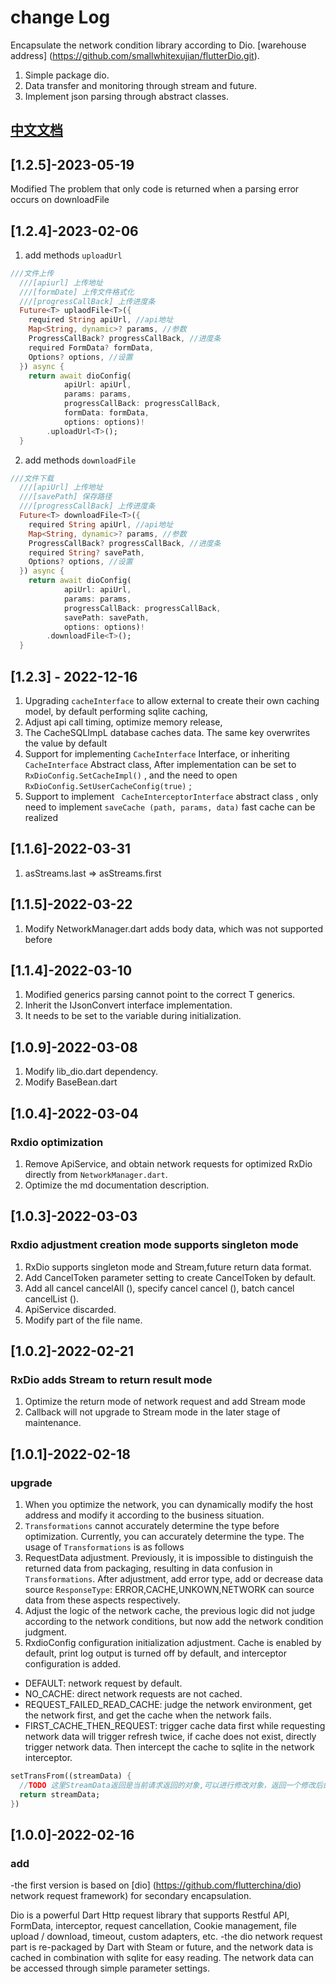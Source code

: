 # change Log

Encapsulate the network condition library according to Dio. [warehouse address] (<https://github.com/smallwhitexujian/flutterDio.git>).

1. Simple package dio.
2. Data transfer and monitoring through stream and future.
3. Implement json parsing through abstract classes.


## [中文文档](https://github.com/smallwhitexujian/flutterDio/blob/main/CHANGELOG_cn.md)


## [1.2.5]-2023-05-19
Modified The problem that only code is returned when a parsing error occurs on downloadFile

## [1.2.4]-2023-02-06

1. add methods `uploadUrl` 
```Dart
///文件上传
  ///[apiurl] 上传地址
  ///[formDate] 上传文件格式化
  ///[progressCallBack] 上传进度条
  Future<T> uplaodFile<T>({
    required String apiUrl, //api地址
    Map<String, dynamic>? params, //参数
    ProgressCallBack? progressCallBack, //进度条
    required FormData? formData,
    Options? options, //设置
  }) async {
    return await dioConfig(
            apiUrl: apiUrl,
            params: params,
            progressCallBack: progressCallBack,
            formData: formData,
            options: options)!
        .uploadUrl<T>();
  }
```
2. add methods `downloadFile`
```Dart 
///文件下载
  ///[apiUrl] 上传地址
  ///[savePath] 保存路径
  ///[progressCallBack] 上传进度条
  Future<T> downloadFile<T>({
    required String apiUrl, //api地址
    Map<String, dynamic>? params, //参数
    ProgressCallBack? progressCallBack, //进度条
    required String? savePath,
    Options? options, //设置
  }) async {
    return await dioConfig(
            apiUrl: apiUrl,
            params: params,
            progressCallBack: progressCallBack,
            savePath: savePath,
            options: options)!
        .downloadFile<T>();
  }
```

## [1.2.3] - 2022-12-16

1. Upgrading `cacheInterface` to allow external to create their own caching model, by default performing sqlite caching,
2. Adjust api call timing, optimize memory release,
3. The CacheSQLImpL database caches data. The same key overwrites the value by default
4. Support for implementing `CacheInterface` Interface, or inheriting `CacheInterface` Abstract class, After implementation can be set to ` RxDioConfig.SetCacheImpl() ` , and the need to open `RxDioConfig.SetUserCacheConfig(true)` ;
5. Support to implement ` CacheInterceptorInterface` abstract class , only need to implement ` saveCache (path, params, data) ` fast cache can be realized

## [1.1.6]-2022-03-31

1. asStreams.last => asStreams.first

## [1.1.5]-2022-03-22

1. Modify NetworkManager.dart adds body data, which was not supported before

## [1.1.4]-2022-03-10

1. Modified generics parsing cannot point to the correct T generics.
2. Inherit the IJsonConvert interface implementation.
3. It needs to be set to the variable during initialization.

## [1.0.9]-2022-03-08

1. Modify lib_dio.dart dependency.
2. Modify BaseBean.dart

## [1.0.4]-2022-03-04

### Rxdio optimization

1. Remove ApiService, and obtain network requests for optimized RxDio directly from `NetworkManager.dart`.
2. Optimize the md documentation description.

## [1.0.3]-2022-03-03

### Rxdio adjustment creation mode supports singleton mode

 1. RxDio supports singleton mode and Stream,future return data format.
 2. Add CancelToken parameter setting to create CancelToken by default.
 3. Add all cancel cancelAll (), specify cancel cancel (), batch cancel cancelList ().
 4. ApiService discarded.
 5. Modify part of the file name.

## [1.0.2]-2022-02-21

### RxDio adds Stream to return result mode

 1. Optimize the return mode of network request and add Stream mode
 2. Callback will not upgrade to Stream mode in the later stage of maintenance.

## [1.0.1]-2022-02-18

### upgrade

 1. When you optimize the network, you can dynamically modify the host address and modify it according to the business situation.
 2. `Transformations` cannot accurately determine the type before optimization. Currently, you can accurately determine the type. The usage of `Transformations` is as follows
 3. RequestData adjustment. Previously, it is impossible to distinguish the returned data from packaging, resulting in data confusion in `Transformations`. After adjustment, add error type, add or decrease data source `ResponseType`: ERROR,CACHE,UNKOWN,NETWORK can source data from these aspects respectively.
 4. Adjust the logic of the network cache, the previous logic did not judge according to the network conditions, but now add the network condition judgment.
 5. RxdioConfig configuration initialization adjustment. Cache is enabled by default, print log output is turned off by default, and interceptor configuration is added.

- DEFAULT: network request by default.
- NO_CACHE: direct network requests are not cached.
- REQUEST_FAILED_READ_CACHE: judge the network environment, get the network first, and get the cache when the network fails.
- FIRST_CACHE_THEN_REQUEST: trigger cache data first while requesting network data will trigger refresh twice, if cache does not exist, directly trigger network data. Then intercept the cache to sqlite in the network interceptor.

```dart
setTransFrom((streamData) {
  //TODO 这里StreamData返回是当前请求返回的对象,可以进行修改对象，返回一个修改后的对象
  return streamData;
})
```

## [1.0.0]-2022-02-16

### add

-the first version is based on [dio] (<https://github.com/flutterchina/dio>) network request framework) for secondary encapsulation.

Dio is a powerful Dart Http request library that supports Restful API, FormData, interceptor, request cancellation, Cookie management, file upload / download, timeout, custom adapters, etc.
-the dio network request part is re-packaged by Dart with Steam or future, and the network data is cached in combination with sqlite for easy reading. The network data can be accessed through simple parameter settings.
